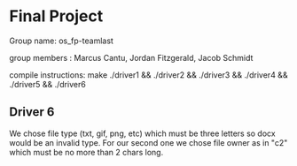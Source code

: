 # Final Project

Group name: os_fp-teamlast

group members : Marcus Cantu, Jordan Fitzgerald, Jacob Schmidt



compile instructions:
make
./driver1 && ./driver2 && ./driver3 && ./driver4 && ./driver5 && ./driver6

## Driver 6
We chose file type (txt, gif, png, etc) which must be three letters so docx would be an invalid type. For our second one we chose file owner as in "c2" which must be no more than 2 chars long. 
